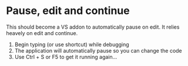# Pause, edit and continue
This should become a VS addon to automatically pause on edit. It relies heavely on edit and continue.

1. Begin typing (or use shortcut) while debugging
1. The application will automatically pause so you can change the code
1. Use Ctrl + S or F5 to get it running again...
